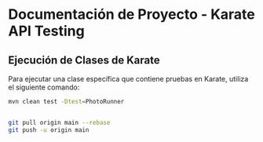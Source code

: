# Documentación de Proyecto - Karate API Testing

## Ejecución de Clases de Karate

Para ejecutar una clase específica que contiene pruebas en Karate, utiliza el siguiente comando:

```bash
mvn clean test -Dtest=PhotoRunner


git pull origin main --rebase
git push -u origin main

